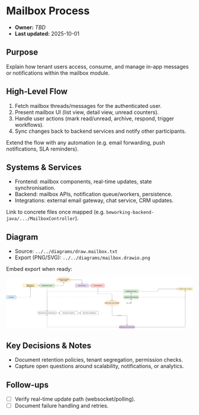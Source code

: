 # Mailbox Process
- **Owner:** _TBD_
- **Last updated:** 2025-10-01

## Purpose
Explain how tenant users access, consume, and manage in-app messages or notifications within the mailbox module.

## High-Level Flow
1. Fetch mailbox threads/messages for the authenticated user.
2. Present mailbox UI (list view, detail view, unread counters).
3. Handle user actions (mark read/unread, archive, respond, trigger workflows).
4. Sync changes back to backend services and notify other participants.

Extend the flow with any automation (e.g. email forwarding, push notifications, SLA reminders).

## Systems & Services
- Frontend: mailbox components, real-time updates, state synchronisation.
- Backend: mailbox APIs, notification queue/workers, persistence.
- Integrations: external email gateway, chat service, CRM updates.

Link to concrete files once mapped (e.g. `beworking-backend-java/.../MailboxController`).

## Diagram
- Source: `../../diagrams/draw.mailbox.txt`
- Export (PNG/SVG): `../../diagrams/mailbox.drawio.png`

Embed export when ready:

![Mailbox flow](../../diagrams/mailbox.drawio.png)

## Key Decisions & Notes
- Document retention policies, tenant segregation, permission checks.
- Capture open questions around scalability, notifications, or analytics.

## Follow-ups
- [ ] Verify real-time update path (websocket/polling).
- [ ] Document failure handling and retries.
